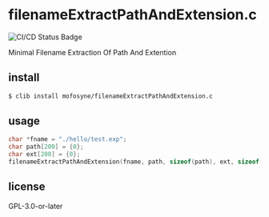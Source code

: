 # filenameExtractPathAndExtension.c

![CI/CD Status Badge](https://github.com/mofosyne/filenameExtractPathAndExtension.c/actions/workflows/ci.yml/badge.svg)

Minimal Filename Extraction Of Path And Extention

## install

```sh
$ clib install mofosyne/filenameExtractPathAndExtension.c
```

## usage

```c
char *fname = "./hello/test.exp";
char path[200] = {0};
char ext[200] = {0};
filenameExtractPathAndExtension(fname, path, sizeof(path), ext, sizeof(ext));
```

## license

GPL-3.0-or-later

